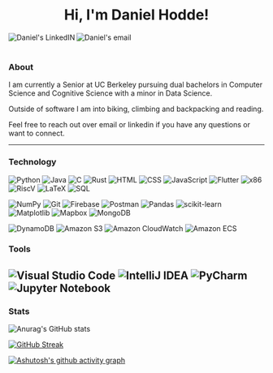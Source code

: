 <h1 align="center"> Hi, I'm Daniel Hodde! </h1>

<a href="https://www.linkedin.com/in/danielhodde/">
  <img align="left" alt="Daniel's LinkedIN" src="https://img.shields.io/badge/LinkedIn-0077B5?style=for-the-badge&logo=linkedin&logoColor=white" />
</a>

<a href="mailto:danielhodde@berkeley.edu">
  <img align="left" alt="Daniel's email" src="https://img.shields.io/badge/Gmail-D14836?style=for-the-badge&logo=gmail&logoColor=white" />
</a>
<br />
<br />

### About
I am currently a Senior at UC Berkeley pursuing dual bachelors in Computer Science and Cognitive Science with a minor in Data Science.

Outside of software I am into biking, climbing and backpacking and reading.

Feel free to reach out over email or linkedin if you have any questions or want to connect.

---------------------------------------------------------------------------------------------------------------------------------------------------------------------------------

### Technology

![Python](https://img.shields.io/badge/python-82aaff?style=for-the-badge&logo=python&logoColor=white)
![Java](https://img.shields.io/badge/java-82aaff.svg?style=for-the-badge&logo=java&logoColor=white)
![C](https://img.shields.io/badge/c-82aaff.svg?style=for-the-badge&logo=c&logoColor=white)
![Rust](https://img.shields.io/badge/rust-82aaff.svg?style=for-the-badge&logo=rust&logoColor=white)
![HTML](https://img.shields.io/badge/html-82aaff.svg?style=for-the-badge&logo=html5&logoColor=white)
![CSS](https://img.shields.io/badge/css-82aaff.svg?style=for-the-badge&logo=css3&logoColor=white)
![JavaScript](https://img.shields.io/badge/javascript-82aaff.svg?style=for-the-badge&logo=javascript&logoColor=white)
![Flutter](https://img.shields.io/badge/flutter-82aaff.svg?style=for-the-badge&logo=flutter&logoColor=white)
![x86](https://img.shields.io/badge/x86-82aaff.svg?style=for-the-badge&logo=x86&logoColor=white)
![RiscV](https://img.shields.io/badge/RiscV-82aaff.svg?style=for-the-badge&logo=riscv&logoColor=white)
![LaTeX](https://img.shields.io/badge/latex-82aaff.svg?style=for-the-badge&logo=latex&logoColor=white)
![SQL](https://img.shields.io/badge/sql-82aaff.svg?style=for-the-badge&logo=sql&logoColor=white)

![NumPy](https://img.shields.io/badge/numpy-82aaff.svg?style=for-the-badge&logo=numpy&logoColor=white)
![Git](https://img.shields.io/badge/git-82aaff.svg?style=for-the-badge&logo=git&logoColor=white)
![Firebase](https://img.shields.io/badge/firebase-82aaff.svg?style=for-the-badge&logo=firebase&logoColor=white)
![Postman](https://img.shields.io/badge/postman-82aaff.svg?style=for-the-badge&logo=postman&logoColor=white)
![Pandas](https://img.shields.io/badge/pandas-82aaff.svg?style=for-the-badge&logo=pandas&logoColor=white)
![scikit-learn](https://img.shields.io/badge/scikit--learn-82aaff.svg?style=for-the-badge&logo=scikit-learn&logoColor=white)
![Matplotlib](https://img.shields.io/badge/Matplotlib-82aaff.svg?style=for-the-badge&logo=Matplotlib&logoColor=white)
![Mapbox](https://img.shields.io/badge/mapbox-82aaff.svg?style=for-the-badge&logo=mapbox&logoColor=white)
![MongoDB](https://img.shields.io/badge/MongoDB-82aaff.svg?style=for-the-badge&logo=mongodb&logoColor=white)

![DynamoDB](https://img.shields.io/badge/DynamoDB-82aaff.svg?style=for-the-badge&logo=amazondynamodb&logoColor=white)
![Amazon S3](https://img.shields.io/badge/Amazon%20S3-82aaff.svg?style=for-the-badge&logo=amazons3&logoColor=white)
![Amazon CloudWatch](https://img.shields.io/badge/Amazon%20CloudWatch-82aaff.svg?style=for-the-badge&logo=amazoncloudwatch&logoColor=white)
![Amazon ECS](https://img.shields.io/badge/Amazon%20ECS-82aaff.svg?style=for-the-badge&logo=amazonecs&logoColor=white)

### Tools

![Visual Studio Code](https://img.shields.io/badge/Visual%20Studio%20Code-82aaff.svg?style=for-the-badge&logo=visual-studio-code&logoColor=white)
![IntelliJ IDEA](https://img.shields.io/badge/IntelliJ%20IDEA-82aaff?style=for-the-badge&logo=intellijidea&logoColor=F0F0F0)
![PyCharm](https://img.shields.io/badge/PyCharm-82aaff?style=for-the-badge&logo=pycharm&logoColor=white)
![Jupyter Notebook](https://img.shields.io/badge/jupyter-82aaff.svg?style=for-the-badge&logo=jupyter&logoColor=white)
---------------------------------------------------------------------------------------------------------------------------------------------------------------------------------

### Stats
<!-- Activity Stats (Commits, pulls, etc) -->
![Anurag's GitHub stats](https://github-readme-stats.vercel.app/api?username=DanielHodde&show_icons=true&theme=material-palenight&rank_icon=github)

<!-- Streak Stats -->
[![GitHub Streak](https://streak-stats.demolab.com?user=DanielHodde&theme=material-palenight)](https://git.io/streak-stats)

<!-- Activity Graph -->
[![Ashutosh's github activity graph](https://github-readme-activity-graph.vercel.app/graph?username=DanielHodde&theme=material-palenight)](https://github.com/ashutosh00710/github-readme-activity-graph)


